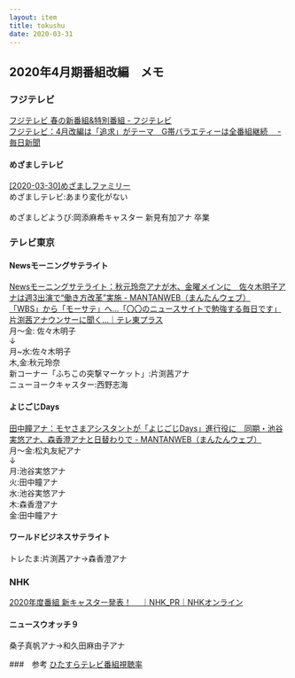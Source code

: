 ```yaml
---
layout: item
title: tokushu
date: 2020-03-31
---
```


## 2020年4月期番組改編　メモ

### フジテレビ
[フジテレビ 春の新番組&特別番組 - フジテレビ](https://www.fujitv.co.jp/tokuhen/20spring/new.html)<br>
[フジテレビ：4月改編は「追求」がテーマ　G帯バラエティーは全番組継続　 - 毎日新聞](https://mainichi.jp/articles/20200302/dyo/00m/200/006000c)<br>

#### めざましテレビ
[[2020-03-30]めざましファミリー](https://www.evernote.com/l/AYreG1AobAZJ9pEYtHwwXQec2jdwIM-YRso/)<br>
めざましテレビ:あまり変化がない<br><br>
めざましどようび:岡添麻希キャスター 新見有加アナ 卒業<br>

### テレビ東京
#### Newsモーニングサテライト
[Newsモーニングサテライト：秋元玲奈アナが木、金曜メインに　佐々木明子アナは週3出演で“働き方改革”実施 - MANTANWEB（まんたんウェブ）](https://mantan-web.jp/article/20200325dog00m200053000c.html)<br>
[「WBS」から「モーサテ」へ...「〇〇のニュースサイトで勉強する毎日です」片渕茜アナウンサーに聞く...｜テレ東プラス](https://www.tv-tokyo.co.jp/plus/business/entry/2020/021520.html)<br>
月～金: 佐々木明子<br>
↓<br>
月~水:佐々木明子<br>
木,金:秋元玲奈<br>
新コーナー「ふちこの突撃マーケット」:片渕茜アナ<br>
ニューヨークキャスター:西野志海<br>

#### よじごじDays
[田中瞳アナ：モヤさまアシスタントが「よじごじDays」進行役に　同期・池谷実悠アナ、森香澄アナと日替わりで - MANTANWEB（まんたんウェブ）](https://mantan-web.jp/article/20200318dog00m200072000c.html)<br>
月～金:松丸友紀アナ<br>
↓<br>
月:池谷実悠アナ<br>
火:田中瞳アナ<br>
水:池谷実悠アナ<br>
木:森香澄アナ<br>
金:田中瞳アナ<br>

#### ワールドビジネスサテライト
 トレたま:片渕茜アナ→森香澄アナ<br>

### NHK
[2020年度番組 新キャスター発表！　 ｜NHK_PR｜NHKオンライン](https://www6.nhk.or.jp/nhkpr/post/original.html?i=22273)<br>

#### ニュースウオッチ９
桑子真帆アナ→和久田麻由子アナ<br>

###　参考
[ひたすらテレビ番組視聴率](https://rating-maniac.com/)<br>
